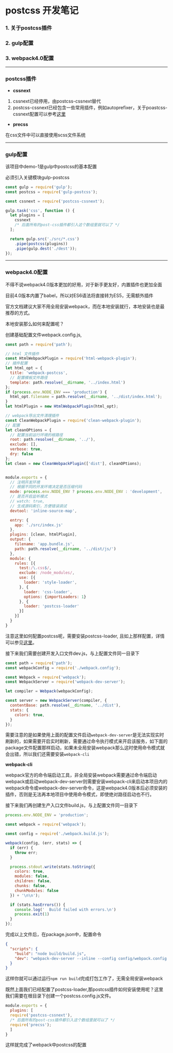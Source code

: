 # postcss 开发笔记

### 1. 关于postcss插件

### 2. gulp配置

### 3. webpack4.0配置

***

### postcss插件

* **cssnext**

1. cssnext已经停用，由postcss-cssnext替代
2. postcss-cssnext已经包含一些常用插件，例如autoprefixer，关于poastcss-cssnext配置可以参考[这里](https://github.com/MoOx/postcss-cssnext/blob/master/src/features.js)

* **precss**

在css文件中可以直接使用scss文件系统


***

### gulp配置

该项目中demo-1是gulp中postcss的基本配置

必须引入关键模块gulp-postcss

```javascript
const gulp = require('gulp');
const postcss = require('gulp-postcss');

const cssnext = require('postcss-cssnext');

gulp.task('css', function () {
  let plugins = [
    cssnext
    /* 后面所有的post-css插件都引入这个数组里就可以了 */
  ];

  return gulp.src('./src/*.css')
    .pipe(postcss(plugins))
    .pipe(gulp.dest('./dest'));
});

```

***

### webpack4.0配置

不得不说webpack4.0版本更加的好用，对于新手更友好，内置插件也更加全面

目前4.0版本内置了babel，所以对ES6语法将直接转为ES5，无需额外插件

官方文档建议大家不用全局安装webpack，而在本地安装就行，本地安装也是最推荐的方式。

本地安装那么如何来配置呢？

创建基础配置文件webpack.config.js,
```javascript
const path = require('path');

// html 文件插件
const HtmlWebpackPlugin = require('html-webpack-plugin');
// 插件配置
let html_opt = {
  title: 'webpack-postcss',
  // 配置模板文件路径
  template: path.resolve(__dirname, '../index.html')
};
if (process.env.NODE_ENV === 'production') {
  html_opt.filename = path.resolve(__dirname, '../dist/index.html');
}
let htmlPlugin = new HtmlWebpackPlugin(html_opt);

// webpack导出文件清理插件
const CleanWebpackPlugin = require('clean-webpack-plugin');
// 配置
let cleanOPtions = {
  // 配置当前运行环境的根路径
  root: path.resolve(__dirname, '../'),
  exclude: [],
  verbose: true,
  dry: false
};
let clean = new CleanWebpackPlugin(['dist'], cleanOPtions);


module.exports = {
  // 注明开发环境
  // 根据不同的开发环境决定是否压缩代码
  mode: process.env.NODE_ENV ? process.env.NODE_ENV : 'development',
  // 是否开启监听模式
  // watch: true,
  // 生成源码索引，方便错误调试
  devtool: 'inline-source-map',

  entry: {
    app: './src/index.js'
  },
  plugins: [clean, htmlPlugin],
  output: {
    filename: 'app.bundle.js',
    path: path.resolve(__dirname, '../dist/js/')
  },
  module: {
    rules: [{
      test:/\.css$/,
      exclude: /node_modules/,
      use: [{
        loader: 'style-loader',
      }, {
        loader: 'css-loader',
        options: {importLoaders: 1}
      }, {
        loader: 'postcss-loader'
      }]
    }]
  }
}
```

注意这里如何配置postcss呢，需要安装postcss-loader, 且如上那样配置，详情可以参见[这里](https://www.npmjs.com/package/postcss)。

接下来我们需要创建开发入口文件dev.js，与上配置文件同一目录下    
```javascript
const path = require('path');
const webpackConfig = require('./webpack.config');

const Webpack = require('webpack');
const WebpackServer = require('webpack-dev-server');

let compiler = Webpack(webpackConfig);

const server = new WebpackServer(compiler, {
  contentBase: path.resolve(__dirname, '../dist'),
  stats: {
    colors: true,
  }
});

```
需要注意的是如果使用上面的配置文件启动`webpack-dev-server`是无法实现实时刷新的，如果需要开启实时刷新，需要通过命令执行模式来开启该服务，如下面的package文件配置那样启动，如果未全局安装webpack那么这时使用命令模式就会出错，所以我们还需要安装`webpack-cli`   

**webpack-cli**

webpack官方的命令端启动工具，非全局安装webpack需要通过命令端启动webpack或启动webpack-dev-server则需要安装webpack-cli来启动本项目内的webpack命令或webpack-dev-server命令，这是webpack4.0版本后必须安装的插件，否则是无法再本地项目中使用命令模式，即使绝对路径启动也不行。

接下来我们再创建生产入口文件build.js，与上配置文件同一目录下    
```javascript
process.env.NODE_ENV = 'production';

const webpack = require('webpack');

const config = require('./webpack.build.js');

webpack(config, (err, stats) => {
  if (err) {
    throw err;
  }

  process.stdout.write(stats.toString({
    colors: true,
    modules: false,
    children: false,
    chunks: false,
    chunkModules: false
  }) + '\n\n');

  if (stats.hasErrors()) {
    console.log('  Build failed with errors.\n')
    process.exit(1)
  }
});

```
完成以上文件后，在package.json中，配置命令

```json
{
  "scripts": {
    "build": "node build/build.js",
    "dev": "webpack-dev-server --inline --config config/webpack.config.js"
  }
}

```

这样你就可以通过运行`npm run build`完成打包工作了，无需全局安装webpack

既然上面我们已经配置了postcss-loader,那postcss插件如何安装使用呢？这里我们需要在根目录下创建一个postcss.config.js文件。

```javascript
module.exports = {
  plugins: [
  require('postcss-cssnext'),
  /* 后面所有的post-css插件都引入这个数组里就可以了 */
  require('precss');
  ]
}
```

这样就完成了webpack中postcss的配置